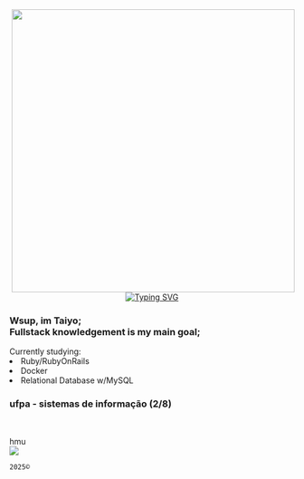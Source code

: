 <img align="right" width="500" src="https://i.pinimg.com/originals/7f/aa/f7/7faaf74810050f854e703110ca8084a5.gif">
<p align="center">
  <a href="https://git.io/typing-svg">
    <img src="https://readme-typing-svg.herokuapp.com?font=Ubuntu&weight=500&size=35&letterSpacing=&duration=1000&pause=2000&color=F0F0F0&background=69FF0000&center=true&vCenter=true&multiline=true&random=true&width=70&height=70&lines=%5Bas%5D" alt="Typing SVG" />
  </a>
</p>
<h3>Wsup, im Taiyo; <br>
Fullstack knowledgement is my main goal;
</h3>
Currently studying: <br>
<li>Ruby/RubyOnRails</li>
<li>Docker</li>
<li>Relational Database w/MySQL</li>

### ufpa - sistemas de informação (2/8)
<br> 

 hmu <br>
[![](https://img.shields.io/badge/ty.ou-0029A5?logo=discord)](https://discord.com/channels/@ty.ou/)
 

`2025©`
